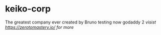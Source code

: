 # keiko-corp
The greatest company ever created by Bruno
testing now godaddy 2
*visist https://zerotomastery.io/ for more*

